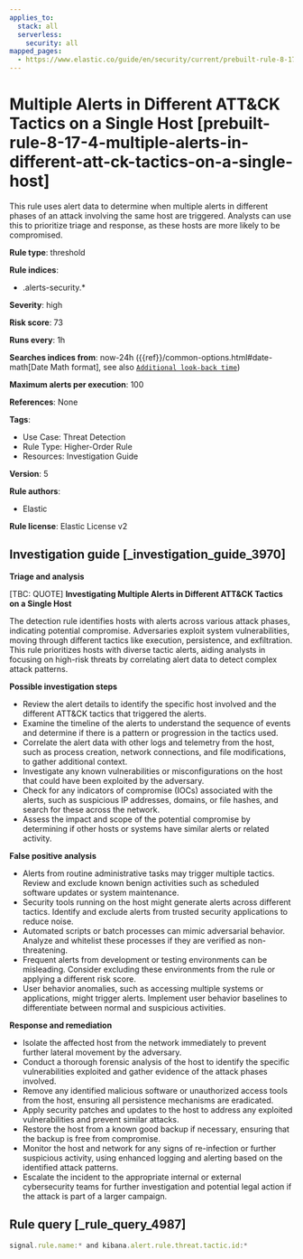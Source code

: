 ```yaml
---
applies_to:
  stack: all
  serverless:
    security: all
mapped_pages:
  - https://www.elastic.co/guide/en/security/current/prebuilt-rule-8-17-4-multiple-alerts-in-different-att-ck-tactics-on-a-single-host.html
---
```


# Multiple Alerts in Different ATT&CK Tactics on a Single Host [prebuilt-rule-8-17-4-multiple-alerts-in-different-att-ck-tactics-on-a-single-host]

This rule uses alert data to determine when multiple alerts in different phases of an attack involving the same host are triggered. Analysts can use this to prioritize triage and response, as these hosts are more likely to be compromised.

**Rule type**: threshold

**Rule indices**:

* .alerts-security.*

**Severity**: high

**Risk score**: 73

**Runs every**: 1h

**Searches indices from**: now-24h ({{ref}}/common-options.html#date-math[Date Math format], see also [`Additional look-back time`](docs-content://solutions/security/detect-and-alert/create-detection-rule.md#rule-schedule))

**Maximum alerts per execution**: 100

**References**: None

**Tags**:

* Use Case: Threat Detection
* Rule Type: Higher-Order Rule
* Resources: Investigation Guide

**Version**: 5

**Rule authors**:

* Elastic

**Rule license**: Elastic License v2

## Investigation guide [_investigation_guide_3970]

**Triage and analysis**

[TBC: QUOTE]
**Investigating Multiple Alerts in Different ATT&CK Tactics on a Single Host**

The detection rule identifies hosts with alerts across various attack phases, indicating potential compromise. Adversaries exploit system vulnerabilities, moving through different tactics like execution, persistence, and exfiltration. This rule prioritizes hosts with diverse tactic alerts, aiding analysts in focusing on high-risk threats by correlating alert data to detect complex attack patterns.

**Possible investigation steps**

* Review the alert details to identify the specific host involved and the different ATT&CK tactics that triggered the alerts.
* Examine the timeline of the alerts to understand the sequence of events and determine if there is a pattern or progression in the tactics used.
* Correlate the alert data with other logs and telemetry from the host, such as process creation, network connections, and file modifications, to gather additional context.
* Investigate any known vulnerabilities or misconfigurations on the host that could have been exploited by the adversary.
* Check for any indicators of compromise (IOCs) associated with the alerts, such as suspicious IP addresses, domains, or file hashes, and search for these across the network.
* Assess the impact and scope of the potential compromise by determining if other hosts or systems have similar alerts or related activity.

**False positive analysis**

* Alerts from routine administrative tasks may trigger multiple tactics. Review and exclude known benign activities such as scheduled software updates or system maintenance.
* Security tools running on the host might generate alerts across different tactics. Identify and exclude alerts from trusted security applications to reduce noise.
* Automated scripts or batch processes can mimic adversarial behavior. Analyze and whitelist these processes if they are verified as non-threatening.
* Frequent alerts from development or testing environments can be misleading. Consider excluding these environments from the rule or applying a different risk score.
* User behavior anomalies, such as accessing multiple systems or applications, might trigger alerts. Implement user behavior baselines to differentiate between normal and suspicious activities.

**Response and remediation**

* Isolate the affected host from the network immediately to prevent further lateral movement by the adversary.
* Conduct a thorough forensic analysis of the host to identify the specific vulnerabilities exploited and gather evidence of the attack phases involved.
* Remove any identified malicious software or unauthorized access tools from the host, ensuring all persistence mechanisms are eradicated.
* Apply security patches and updates to the host to address any exploited vulnerabilities and prevent similar attacks.
* Restore the host from a known good backup if necessary, ensuring that the backup is free from compromise.
* Monitor the host and network for any signs of re-infection or further suspicious activity, using enhanced logging and alerting based on the identified attack patterns.
* Escalate the incident to the appropriate internal or external cybersecurity teams for further investigation and potential legal action if the attack is part of a larger campaign.


## Rule query [_rule_query_4987]

```js
signal.rule.name:* and kibana.alert.rule.threat.tactic.id:*
```


